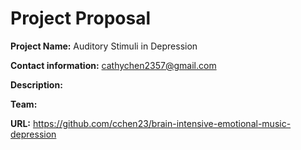# Project Proposal
**Project Name:** Auditory Stimuli in Depression

**Contact information:** cathychen2357@gmail.com

**Description:**

**Team:**

**URL:** https://github.com/cchen23/brain-intensive-emotional-music-depression
